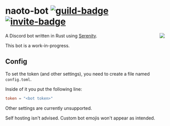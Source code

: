 # naoto-bot [![guild-badge][]][guild] [![invite-badge][]][invite]

<img align="right" src="https://cdn.discordapp.com/avatars/494235198582423552/578f4810281946bea11b5ce2ebf41157.png">

A Discord bot written in Rust using [Serenity].

This bot is a work-in-progress.

## Config
To set the token (and other settings), you need to create a file named `config.toml`.

Inside of it you put the following line:
```toml
token = "<bot token>"
```

Other settings are currently unsupported.

Self hosting isn't advised. Custom bot emojis won't appear as intended.

[guild]: https://discord.gg/ZJvqBK7
[guild-badge]: https://img.shields.io/discord/516256587694866452.svg?style=flat-square&colorB=7289DA

[invite]: https://discordapp.com/oauth2/authorize?client_id=494235198582423552&permissions=8&scope=bot
[invite-badge]: https://img.shields.io/badge/naoto-invite-black.svg?style=flat-square&colorB=7289DA

[Serenity]: https://github.com/serenity-rs/serenity
